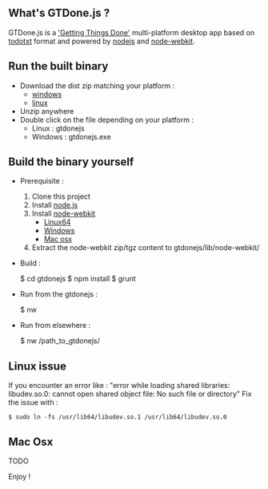 ## What's GTDone.js ?

GTDone.js is a ['Getting Things Done'](http://en.wikipedia.org/wiki/Getting_Things_Done) multi-platform desktop app based on [todotxt](http://todotxt.com/) format and powered by [nodejs](http://nodejs.org/) and [node-webkit](https://github.com/rogerwang/node-webkit).

## Run the built binary

- Download the dist zip matching your platform :
    - [windows](http://gtdonejs.s3.amazonaws.com/gtdonejs-win.0.0.1.zip)
    - [linux](http://gtdonejs.s3.amazonaws.com/gtdonejs-linux.0.0.1.zip)
- Unzip anywhere
- Double click on the file depending on your platform :
    - Linux : gtdonejs
    - Windows : gtdonejs.exe

## Build the binary yourself

- Prerequisite :
    1. Clone this project
    2. Install [node.js](http://nodejs.org/)
    3. Install [node-webkit](http://github.com/rogerwang/node-webkit)
        - [Linux64](https://s3.amazonaws.com/node-webkit/v0.6.3/node-webkit-v0.6.3-linux-x64.tar.gz)
        - [Windows](https://s3.amazonaws.com/node-webkit/v0.6.3/node-webkit-v0.6.3-win-ia32.zip)
        - [Mac osx](https://s3.amazonaws.com/node-webkit/v0.6.3/node-webkit-v0.6.3-osx-ia32.zip)
    4. Extract the node-webkit zip/tgz content to gtdonejs/lib/node-webkit/
- Build :

    $ cd gtdonejs
    $ npm install
    $ grunt
    
- Run from the gtdonejs :

    $ nw

- Run from elsewhere :

    $ nw /path_to_gtdonejs/

## Linux issue

If you encounter an error like : "error while loading shared libraries: libudev.so.0: cannot open shared object file: No such file or directory"
Fix the issue with :

    $ sudo ln -fs /usr/lib64/libudev.so.1 /usr/lib64/libudev.so.0

## Mac Osx

TODO


Enjoy !
